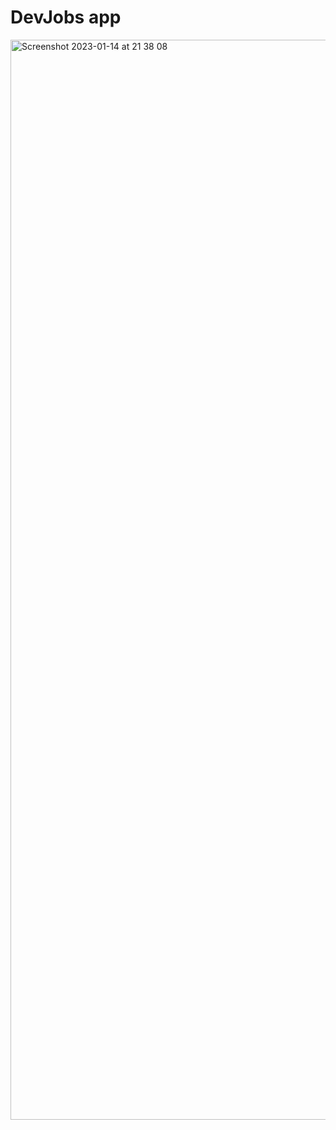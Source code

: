# DevJobs app
<img width="1728" alt="Screenshot 2023-01-14 at 21 38 08" src="https://user-images.githubusercontent.com/57543124/212526938-3ac0e35d-2a58-44a0-b015-a6aae3cd8d08.png">
